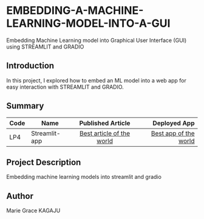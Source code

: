 # EMBEDDING-A-MACHINE-LEARNING-MODEL-INTO-A-GUI
Embedding Machine Learning model into Graphical User Interface (GUI) using STREAMLIT and GRADIO

## Introduction
In this project, I explored how to embed an ML model into a web app for easy interaction with STREAMLIT and GRADIO.

## Summary
| Code      | Name        | Published Article |  Deployed App |
|-----------|-------------|:-------------:|------:|
| LP4 | Streamlit-app |  [Best article of the world](https://medium.com/@kagajugrace/streamlit-app-for-sales-prediction-using-embedded-machine-learning-model-e98763ce203) | [Best app of the world](/) |

## Project Description
Embedding machine learning models into streamlit and gradio

## Author
Marie Grace KAGAJU
